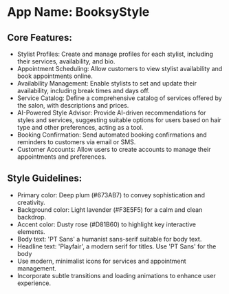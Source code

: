 # **App Name**: BooksyStyle

## Core Features:

- Stylist Profiles: Create and manage profiles for each stylist, including their services, availability, and bio.
- Appointment Scheduling: Allow customers to view stylist availability and book appointments online.
- Availability Management: Enable stylists to set and update their availability, including break times and days off.
- Service Catalog: Define a comprehensive catalog of services offered by the salon, with descriptions and prices.
- AI-Powered Style Advisor: Provide AI-driven recommendations for styles and services, suggesting suitable options for users based on hair type and other preferences, acting as a tool.
- Booking Confirmation: Send automated booking confirmations and reminders to customers via email or SMS.
- Customer Accounts: Allow users to create accounts to manage their appointments and preferences.

## Style Guidelines:

- Primary color: Deep plum (#673AB7) to convey sophistication and creativity.
- Background color: Light lavender (#F3E5F5) for a calm and clean backdrop.
- Accent color: Dusty rose (#D81B60) to highlight key interactive elements.
- Body text: 'PT Sans' a humanist sans-serif suitable for body text.
- Headline text: 'Playfair', a modern serif for titles. Use 'PT Sans' for the body
- Use modern, minimalist icons for services and appointment management.
- Incorporate subtle transitions and loading animations to enhance user experience.